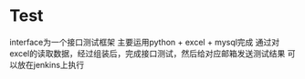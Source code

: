 # Test
interface为一个接口测试框架
主要运用python + excel + mysql完成
通过对excel的读取数据，经过组装后，完成接口测试，然后给对应邮箱发送测试结果
可以放在jenkins上执行
